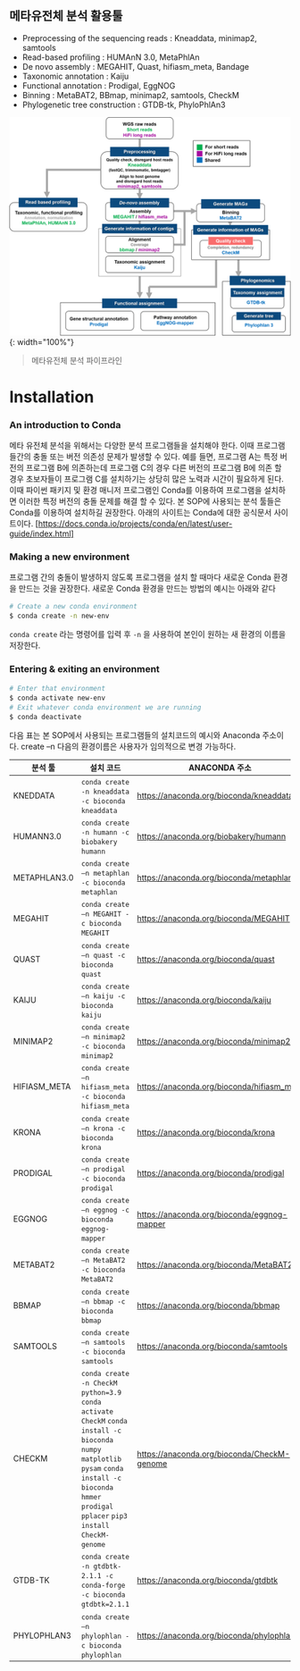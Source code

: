 ## 메타유전체 분석 활용툴 
- Preprocessing of the sequencing reads : Kneaddata, minimap2, samtools
- Read-based profiling : HUMAnN 3.0, MetaPhlAn
- De novo assembly : MEGAHIT, Quast, hifiasm_meta, Bandage
- Taxonomic annotation : Kaiju
- Functional annotation : Prodigal, EggNOG
- Binning : MetaBAT2, BBmap, minimap2, samtools, CheckM
- Phylogenetic tree construction : GTDB-tk, PhyloPhlAn3

![메타유전체 분석 파이프라인](https://github.com/sujin9819/MetaInsight/blob/main/SOP/MetaGenomic/img/G_4_1.png?raw=true) {: width="100%"}
> 메타유전체 분석 파이프라인

# Installation

### An introduction to Conda
메타 유전체 분석을 위해서는 다양한 분석 프로그램들을 설치해야 한다. 이때 프로그램들간의 충돌 또는 버전 의존성 문제가 발생할 수 있다.
예를 들면, 프로그램 A는 특정 버전의 프로그램 B에 의존하는데 프로그램 C의 경우 다른 버전의 프로그램 B에 의존 할 경우 초보자들이 프로그램 C를 설치하기는 상당히 많은 노력과 시간이 필요하게 된다.
이때 파이썬 패키지 및 환경 매니저 프로그램인 Conda를 이용하여 프로그램을 설치하면 이러한 특정 버전의 충돌 문제를 해결 할 수 있다.
본 SOP에 사용되는 분석 툴들은 Conda를 이용하여 설치하길 권장한다. 아래의 사이트는 Conda에 대한 공식문서 사이트이다.
[https://docs.conda.io/projects/conda/en/latest/user-guide/index.html]

### Making a new environment 
프로그램 간의 충돌이 발생하지 않도록 프로그램을 설치 할 때마다 새로운 Conda 환경을 만드는 것을 권장한다. 새로운 Conda 환경을 만드는 방법의 예시는 아래와 같다
```bash
# Create a new conda environment
$ conda create -n new-env 
```
`conda create` 라는 명령어를 입력 후 `-n` 을 사용하여 본인이 원하는 새 환경의 이름을 저장한다.
### Entering & exiting an environment
```bash
# Enter that environment
$ conda activate new-env
# Exit whatever conda environment we are running
$ conda deactivate
```

다음 표는 본 SOP에서 사용되는 프로그램들의 설치코드의 예시와 Anaconda 주소이다. create –n 다음의 환경이름은 사용자가 임의적으로 변경 가능하다. 

| 분석 툴 | 설치 코드 | ANACONDA 주소
| ------ | ------ | ------ |
| KNEDDATA | `conda create -n kneaddata -c bioconda kneaddata` | https://anaconda.org/bioconda/kneaddata |
| HUMANN3.0 | `conda create -n humann -c biobakery humann` | https://anaconda.org/biobakery/humann |
| METAPHLAN3.0 | `conda create –n metaphlan -c bioconda metaphlan` | https://anaconda.org/bioconda/metaphlan |
| MEGAHIT | `conda create –n MEGAHIT -c bioconda MEGAHIT` | https://anaconda.org/bioconda/MEGAHIT |
| QUAST | `conda create –n quast -c bioconda quast` | https://anaconda.org/bioconda/quast |
| KAIJU | `conda create –n kaiju -c bioconda kaiju` | https://anaconda.org/bioconda/kaiju |
| MINIMAP2 | `conda create –n minimap2 -c bioconda minimap2` | https://anaconda.org/bioconda/minimap2 |
| HIFIASM_META | `conda create –n hifiasm_meta -c bioconda hifiasm_meta` | https://anaconda.org/bioconda/hifiasm_meta |
| KRONA | `conda create –n krona -c bioconda krona` | https://anaconda.org/bioconda/krona |
| PRODIGAL | `conda create –n prodigal -c bioconda prodigal` | https://anaconda.org/bioconda/prodigal |
| EGGNOG | `conda create –n eggnog -c bioconda eggnog-mapper` | https://anaconda.org/bioconda/eggnog-mapper |
| METABAT2 | `conda create –n MetaBAT2 -c bioconda MetaBAT2` | https://anaconda.org/bioconda/MetaBAT2 |
| BBMAP | `conda create –n bbmap -c bioconda bbmap` | https://anaconda.org/bioconda/bbmap |
| SAMTOOLS | `conda create –n samtools -c bioconda samtools` | https://anaconda.org/bioconda/samtools |
| CHECKM | `conda create -n CheckM python=3.9`	`conda activate CheckM`	`conda install -c bioconda numpy matplotlib pysam`	`conda install -c bioconda hmmer prodigal pplacer`	`pip3 install CheckM-genome` | https://anaconda.org/bioconda/CheckM-genome |
| GTDB-TK | `conda create -n gtdbtk-2.1.1 -c conda-forge -c bioconda gtdbtk=2.1.1` | https://anaconda.org/bioconda/gtdbtk |
| PHYLOPHLAN3 | `conda create –n phylophlan -c bioconda phylophlan` | https://anaconda.org/bioconda/phylophlan |
